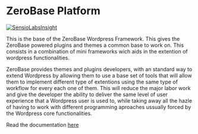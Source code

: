 ZeroBase Platform
=================

[![SensioLabsInsight](https://insight.sensiolabs.com/projects/cfec1da2-f9e8-4933-a134-4e9242c9ef2a/small.png)](https://insight.sensiolabs.com/projects/cfec1da2-f9e8-4933-a134-4e9242c9ef2a)

This is the base of the ZeroBase Wordpress Framework. This gives the ZeroBase powered plugins and themes a common base to work on. This consists in a combination of mini frameworks wich aids in the extention of wordpress functionalities.

ZeroBase provides themes and plugins developers, with an standard way to extend Wordpress by allowing them to use a base set of tools that will allow them to implement different type of extentions using the same type of workflow for every each one of them. This will reduce the major labor work and give the developer the ability to deliver the same level of user experience that a Wordpress user is used to, while taking away all the hazle of having to work with different programming aproaches ussually forced by the Wordpress core functionalities.

Read the documentation [here](https://github.com/rdeeb/ZeroBase-Platform/blob/develop/docs/index.md)
